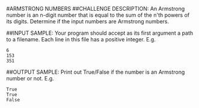 #ARMSTRONG NUMBERS
##CHALLENGE DESCRIPTION:
An Armstrong number is an n-digit number that is equal to the sum of the n'th powers of its digits. Determine if the input numbers are Armstrong numbers.

##INPUT SAMPLE:
Your program should accept as its first argument a path to a filename. Each line in this file has a positive integer. E.g.

    6
    153
    351

##OUTPUT SAMPLE:
Print out True/False if the number is an Armstrong number or not. E.g.

    True
    True
    False
